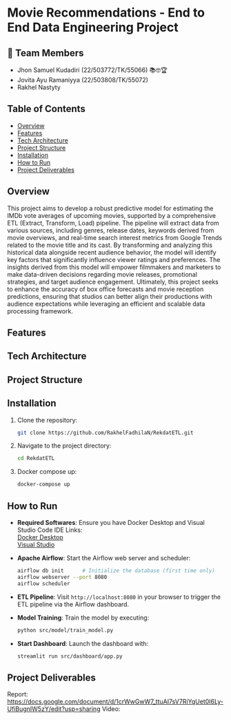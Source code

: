 # Movie Recommendations - End to End Data Engineering Project

## 👥 Team Members
   - Jhon Samuel Kudadiri (22/503772/TK/55066) 📚🤓🏆
   - Jovita Ayu Ramaniyya (22/503808/TK/55072)
   - Rakhel Nastyty


## Table of Contents
- [Overview](#overview)
- [Features](#features)
- [Tech Architecture](#tech-architecture)
- [Project Structure](#project-structure)
- [Installation](#installation)
- [How to Run](#how-to-run)
- [Project Deliverables](#project-delivarables)

## Overview
This project aims to develop a robust predictive model for estimating the IMDb vote averages of upcoming movies, supported by a comprehensive ETL (Extract, Transform, Load) pipeline. The pipeline will extract data from various sources, including genres, release dates, keywords derived from movie overviews, and real-time search interest metrics from Google Trends related to the movie title and its cast. By transforming and analyzing this historical data alongside recent audience behavior, the model will identify key factors that significantly influence viewer ratings and preferences. The insights derived from this model will empower filmmakers and marketers to make data-driven decisions regarding movie releases, promotional strategies, and target audience engagement. Ultimately, this project seeks to enhance the accuracy of box office forecasts and movie reception predictions, ensuring that studios can better align their productions with audience expectations while leveraging an efficient and scalable data processing framework.

## Features

## Tech Architecture

## Project Structure

## Installation
1. Clone the repository:
   ```bash
   git clone https://github.com/RakhelFadhilaN/RekdatETL.git
   ```
2. Navigate to the project directory:
   ```bash
   cd RekdatETL
   ```
3. Docker compose up:
   ```bash
   docker-compose up
   ```
   
## How to Run
- **Required Softwares**: Ensure you have Docker Desktop and Visual Studio Code IDE 
Links:<br>
  [Docker Desktop](https://www.docker.com/products/docker-desktop/) <br>
  [Visual Studio](https://code.visualstudio.com/Download)
  
- **Apache Airflow**: Start the Airflow web server and scheduler:
  ```bash
  airflow db init      # Initialize the database (first time only)
  airflow webserver --port 8080
  airflow scheduler
  ```

- **ETL Pipeline**: Visit `http://localhost:8080` in your browser to trigger the ETL pipeline via the Airflow dashboard.

- **Model Training**: Train the model by executing:
  ```bash
  python src/model/train_model.py
  ```

- **Start Dashboard**: Launch the dashboard with:
  ```bash
  streamlit run src/dashboard/app.py
  ```

## Project Deliverables
Report:    https://docs.google.com/document/d/1crWwGwW7_ttuAI7sV7RiYqUet0I6Ly-UfiBugnIW5zY/edit?usp=sharing
Video:   
